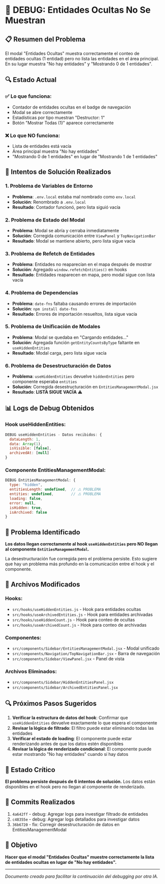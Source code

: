 # 🐛 DEBUG: Entidades Ocultas No Se Muestran

## 📋 Resumen del Problema

El modal "Entidades Ocultas" muestra correctamente el conteo de entidades ocultas (1 entidad) pero no lista las entidades en el área principal. En su lugar muestra "No hay entidades" y "Mostrando 0 de 1 entidades".

## 🔍 Estado Actual

### ✅ Lo que funciona:
- Contador de entidades ocultas en el badge de navegación
- Modal se abre correctamente
- Estadísticas por tipo muestran "Destructor: 1"
- Botón "Mostrar Todas (1)" aparece correctamente

### ❌ Lo que NO funciona:
- Lista de entidades está vacía
- Área principal muestra "No hay entidades"
- "Mostrando 0 de 1 entidades" en lugar de "Mostrando 1 de 1 entidades"

## 🔧 Intentos de Solución Realizados

### 1. Problema de Variables de Entorno
- **Problema**: `.env.local` estaba mal nombrado como `env.local`
- **Solución**: Renombrado a `.env.local`
- **Resultado**: Contador funcionó, pero lista siguió vacía

### 2. Problema de Estado del Modal
- **Problema**: Modal se abría y cerraba inmediatamente
- **Solución**: Corregida comunicación entre `ViewPanel` y `TopNavigationBar`
- **Resultado**: Modal se mantiene abierto, pero lista sigue vacía

### 3. Problema de Refetch de Entidades
- **Problema**: Entidades no reaparecían en el mapa después de mostrar
- **Solución**: Agregado `window.refetchEntities()` en hooks
- **Resultado**: Entidades reaparecen en mapa, pero modal sigue con lista vacía

### 4. Problema de Dependencias
- **Problema**: `date-fns` faltaba causando errores de importación
- **Solución**: `npm install date-fns`
- **Resultado**: Errores de importación resueltos, lista sigue vacía

### 5. Problema de Unificación de Modales
- **Problema**: Modal se quedaba en "Cargando entidades..."
- **Solución**: Agregada función `getEntityCountsByType` faltante en `useHiddenEntities`
- **Resultado**: Modal carga, pero lista sigue vacía

### 6. Problema de Desestructuración de Datos
- **Problema**: `useHiddenEntities` devuelve `hiddenEntities` pero componente esperaba `entities`
- **Solución**: Corregida desestructuración en `EntitiesManagementModal.jsx`
- **Resultado**: **LISTA SIGUE VACÍA** ⚠️

## 📊 Logs de Debug Obtenidos

### Hook useHiddenEntities:
```javascript
DEBUG useHiddenEntities - Datos recibidos: {
  dataLength: 1,
  data: Array(1),
  isVisible: [false],
  archivedAt: [null]
}
```

### Componente EntitiesManagementModal:
```javascript
DEBUG EntitiesManagementModal: {
  type: "hidden",
  entitiesLength: undefined,  // ⚠️ PROBLEMA
  entities: undefined,        // ⚠️ PROBLEMA
  loading: false,
  error: null,
  isHidden: true,
  isArchived: false
}
```

## 🎯 Problema Identificado

**Los datos llegan correctamente al hook `useHiddenEntities` pero NO llegan al componente `EntitiesManagementModal`.**

La desestructuración fue corregida pero el problema persiste. Esto sugiere que hay un problema más profundo en la comunicación entre el hook y el componente.

## 📁 Archivos Modificados

### Hooks:
- `src/hooks/useHiddenEntities.js` - Hook para entidades ocultas
- `src/hooks/useArchivedEntities.js` - Hook para entidades archivadas
- `src/hooks/useHiddenCount.js` - Hook para conteo de ocultas
- `src/hooks/useArchivedCount.js` - Hook para conteo de archivadas

### Componentes:
- `src/components/Sidebar/EntitiesManagementModal.jsx` - Modal unificado
- `src/components/Navigation/TopNavigationBar.jsx` - Barra de navegación
- `src/components/Sidebar/ViewPanel.jsx` - Panel de vista

### Archivos Eliminados:
- `src/components/Sidebar/HiddenEntitiesPanel.jsx`
- `src/components/Sidebar/ArchivedEntitiesPanel.jsx`

## 🔍 Próximos Pasos Sugeridos

1. **Verificar la estructura de datos del hook**: Confirmar que `useHiddenEntities` devuelve exactamente lo que espera el componente
2. **Revisar la lógica de filtrado**: El filtro puede estar eliminando todas las entidades
3. **Verificar el estado de loading**: El componente puede estar renderizando antes de que los datos estén disponibles
4. **Revisar la lógica de renderizado condicional**: El componente puede estar mostrando "No hay entidades" cuando sí hay datos

## 🚨 Estado Crítico

**El problema persiste después de 6 intentos de solución.** Los datos están disponibles en el hook pero no llegan al componente de renderizado.

## 📝 Commits Realizados

1. `4a642ff` - debug: Agregar logs para investigar filtrado de entidades
2. `c48355e` - debug: Agregar logs detallados para investigar datos
3. `36b6720` - fix: Corregir desestructuración de datos en EntitiesManagementModal

## 🎯 Objetivo

**Hacer que el modal "Entidades Ocultas" muestre correctamente la lista de entidades ocultas en lugar de "No hay entidades".**

---

*Documento creado para facilitar la continuación del debugging por otra IA.*
